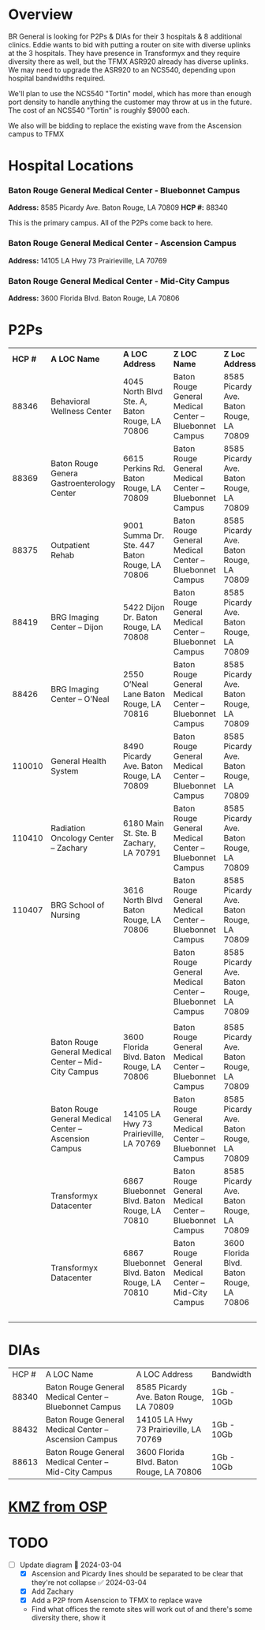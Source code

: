 # Overview
BR General is looking for P2Ps & DIAs for their 3 hospitals & 8 additional clinics.  Eddie wants to bid with putting a router on site with diverse uplinks at the 3 hospitals.  They have presence in Transformyx and they require diversity there as well, but the TFMX ASR920 already has diverse uplinks.  We may need to upgrade the ASR920 to an NCS540, depending upon hospital bandwidths required.

We'll plan to use the NCS540 "Tortin" model, which has more than enough port density to handle anything the customer may throw at us in the future.  The cost of an NCS540 "Tortin" is roughly $9000 each.

We also will be bidding to replace the existing wave from the Ascension campus to TFMX
# Hospital Locations
### Baton Rouge General Medical Center - Bluebonnet Campus
**Address:** 8585 Picardy Ave. Baton Rouge, LA 70809
**HCP #:** 88340

This is the primary campus.  All of the P2Ps come back to here.


### Baton Rouge General Medical Center - Ascension Campus
**Address:** 14105 LA Hwy 73 Prairieville, LA 70769

### Baton Rouge General Medical Center - Mid-City Campus
**Address:** 3600 Florida Blvd. Baton Rouge, LA 70806

# P2Ps
|           |                                                       |                                               |                                                        |                                          |               |
| --------- | ----------------------------------------------------- | --------------------------------------------- | ------------------------------------------------------ | ---------------------------------------- | ------------- |
| **HCP #** | **A LOC Name**                                        | **A LOC Address**                             | **Z LOC Name**                                         | **Z Loc Address**                        | **Bandwidth** |
| 88346     | Behavioral Wellness Center                            | 4045 North Blvd Ste. A, Baton Rouge, LA 70806 | Baton Rouge General Medical Center – Bluebonnet Campus | 8585 Picardy Ave. Baton Rouge, LA 70809  | 50M – 150M    |
| 88369     | Baton Rouge Genera Gastroenterology Center            | 6615 Perkins Rd. Baton Rouge, LA 70809        | Baton Rouge General Medical Center – Bluebonnet Campus | 8585 Picardy Ave. Baton Rouge, LA 70809  | 50M – 150M    |
| 88375     | Outpatient Rehab                                      | 9001 Summa Dr. Ste. 447 Baton Rouge, LA 70806 | Baton Rouge General Medical Center – Bluebonnet Campus | 8585 Picardy Ave. Baton Rouge, LA 70809  | 50M – 150M    |
| 88419     | BRG Imaging Center – Dijon                            | 5422 Dijon Dr. Baton Rouge, LA 70808          | Baton Rouge General Medical Center – Bluebonnet Campus | 8585 Picardy Ave. Baton Rouge, LA 70809  | 50M – 150M    |
| 88426     | BRG Imaging Center – O’Neal                           | 2550 O’Neal Lane Baton Rouge, LA 70816        | Baton Rouge General Medical Center – Bluebonnet Campus | 8585 Picardy Ave. Baton Rouge, LA 70809  | 50M – 150M    |
| 110010    | General Health System                                 | 8490 Picardy Ave. Baton Rouge, LA 70809       | Baton Rouge General Medical Center – Bluebonnet Campus | 8585 Picardy Ave. Baton Rouge, LA 70809  | 50M – 150M    |
| 110410    | Radiation Oncology Center – Zachary                   | 6180 Main St. Ste. B Zachary, LA 70791        | Baton Rouge General Medical Center – Bluebonnet Campus | 8585 Picardy Ave. Baton Rouge, LA 70809  | 50M – 150M    |
| 110407    | BRG School of Nursing                                 | 3616 North Blvd Baton Rouge, LA 70806         | Baton Rouge General Medical Center – Bluebonnet Campus | 8585 Picardy Ave. Baton Rouge, LA 70809  | 50M – 150M    |
|           |                                                       |                                               | Baton Rouge General Medical Center – Bluebonnet Campus | 8585 Picardy Ave. Baton Rouge, LA 70809  | 50M – 150M    |
|           |                                                       |                                               |                                                        |                                          |               |
|           | Baton Rouge General Medical Center – Mid-City Campus  | 3600 Florida Blvd. Baton Rouge, LA 70806      | Baton Rouge General Medical Center – Bluebonnet Campus | 8585 Picardy Ave. Baton Rouge, LA 70809  | 1G – 10G      |
|           | Baton Rouge General Medical Center – Ascension Campus | 14105 LA Hwy 73 Prairieville, LA 70769        | Baton Rouge General Medical Center – Bluebonnet Campus | 8585 Picardy Ave. Baton Rouge, LA 70809  | 1G – 10G      |
|           | Transformyx Datacenter                                | 6867 Bluebonnet Blvd. Baton Rouge, LA 70810   | Baton Rouge General Medical Center – Bluebonnet Campus | 8585 Picardy Ave. Baton Rouge, LA 70809  | 1G – 10G      |
|           | Transformyx Datacenter                                | 6867 Bluebonnet Blvd. Baton Rouge, LA 70810   | Baton Rouge General Medical Center – Mid-City Campus   | 3600 Florida Blvd. Baton Rouge, LA 70806 | 1G – 10G      |
| <br>      |                                                       |                                               |                                                        |                                          |               |


# DIAs
|       |                                                        |                                          |            |
| ----- | ------------------------------------------------------ | ---------------------------------------- | ---------- |
| HCP # | A LOC Name                                             | A LOC Address                            | Bandwidth  |
| 88340 | Baton Rouge General Medical Center – Bluebonnet Campus | 8585 Picardy Ave. Baton Rouge, LA 70809  | 1Gb - 10Gb |
| 88432 | Baton Rouge General Medical Center – Ascension Campus  | 14105 LA Hwy 73 Prairieville, LA 70769   | 1Gb - 10Gb |
| 88613 | Baton Rouge General Medical Center – Mid-City Campus   | 3600 Florida Blvd. Baton Rouge, LA 70806 | 1Gb - 10Gb |


# [KMZ from OSP](https://letsrev.sharepoint.com/:u:/r/sites/ipopso365/Shared%20Documents/Sales%20Engineering/Customer%20Files1/RFPs/2024/LIHNC%20-%20BR%20General/Baton%20Rouge%20General%203%20Locations.kmz?csf=1&web=1&e=9gywbX)
# TODO
- [ ] Update diagram 📅 2024-03-04
	- [x] Ascension and Picardy lines should be separated to be clear that they're not collapse ✅ 2024-03-04
	- [x] Add Zachary
	- [x] Add a P2P from Asenscion to TFMX to replace wave
	- Find what offices the remote sites will work out of and there's some diversity there, show it